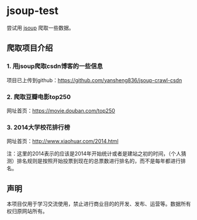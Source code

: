 # jsoup-test

尝试用 [jsoup](https://github.com/jhy/jsoup) 爬取一些数据。



## 爬取项目介绍

### 1. 用jsoup爬取csdn博客的一些信息

项目已上传到github：<https://github.com/yansheng836/jsoup-crawl-csdn>


### 2. 爬取豆瓣电影top250

网址首页：<https://movie.douban.com/top250>


### 3. 2014大学校花排行榜

网址首页：<http://www.xiaohuar.com/2014.html>

注：这里的2014表示的应该是2014年开始统计或者是建站之初的时间，（个人猜测）排名规则是按照开始投票到现在的总票数进行排名的，而不是每年都进行排名。



## 声明

本项目仅用于学习交流使用，禁止进行商业目的的开发、发布、运营等。数据所有权归原网站所有。


